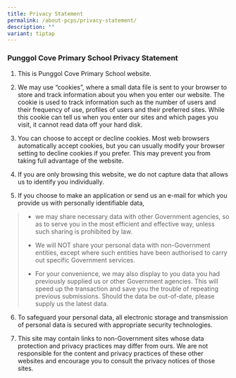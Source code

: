 ```yaml
---
title: Privacy Statement
permalink: /about-pcps/privacy-statement/
description: ""
variant: tiptap
---
```

<h3>Punggol Cove Primary School Privacy Statement</h3>
<ol>
<li>
<p>This is Punggol Cove Primary School website.</p>
</li>
<li>
<p>We may use “cookies”, where a small data file is sent to your browser
to store and track information about you when you enter our website. The
cookie is used to track information such as the number of users and their
frequency of use, profiles of users and their preferred sites. While this
cookie can tell us when you enter our sites and which pages you visit,
it cannot read data off your hard disk.</p>
</li>
<li>
<p>You can choose to accept or decline cookies. Most web browsers automatically
accept cookies, but you can usually modify your browser setting to decline
cookies if you prefer. This may prevent you from taking full advantage
of the website.</p>
</li>
<li>
<p>If you are only browsing this website, we do not capture data that allows
us to identify you individually.</p>
</li>
<li>
<p>If you choose to make an application or send us an e-mail for which you
provide us with personally identifiable data,</p>
</li>
</ol>
<blockquote>
<ul>
<li>
<p>we may share necessary data with other Government agencies, so as to serve
you in the most efficient and effective&nbsp;way,&nbsp;unless such sharing
is prohibited by law.</p>
</li>
<li>
<p>We will NOT share your personal data with non-Government entities, except
where such entities have been&nbsp;authorised&nbsp;to carry out specific
Government services.</p>
</li>
<li>
<p>For your convenience, we may also display to you data you had previously
supplied us or other Government agencies. This will speed up the transaction
and save you the trouble of repeating previous submissions. Should the
data be out-of-date, please supply us the latest data.</p>
</li>
</ul>
</blockquote>
<ol start="6">
<li>
<p>To safeguard your personal data, all electronic storage and transmission
of personal data is secured with appropriate security technologies.</p>
</li>
<li>
<p>This site may contain links to non-Government sites whose data protection
and privacy practices may differ from ours. We are not responsible for
the content and privacy practices of these other websites and encourage
you to consult the privacy notices of those sites.</p>
</li>
</ol>
<p></p>